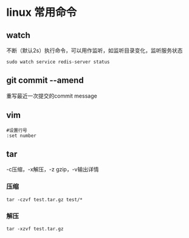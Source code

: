 # linux 常用命令

## watch

不断（默认2s）执行命令，可以用作监听，如监听目录变化，监听服务状态


```shell
sudo watch service redis-server status
```

## git commit --amend

重写最近一次提交的commit message

## vim

```shell
#设置行号
:set number
```

## tar

-c压缩，-x解压，-z gzip，-v输出详情

### 压缩

`tar -czvf test.tar.gz test/*`

### 解压

`tar -xzvf test.tar.gz`